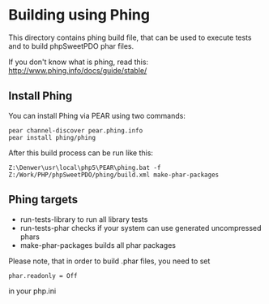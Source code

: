 Building using Phing
=======================================

This directory contains phing build file, that can be used to execute tests
and to build phpSweetPDO phar files.

If you don't know what is phing, read this: http://www.phing.info/docs/guide/stable/

Install Phing
---------------------------------------
You can install Phing via PEAR using two commands:

```
pear channel-discover pear.phing.info
pear install phing/phing
```

After this build process can be run like this:

```
Z:\Denwer\usr\local\php5\PEAR\phing.bat -f Z:/Work/PHP/phpSweetPDO/phing/build.xml make-phar-packages
```

Phing targets
---------------------------------------

*   run-tests-library to run all library tests
*   run-tests-phar checks if your system can use generated uncompressed phars
*   make-phar-packages builds all phar packages

Please note, that in order to build .phar files, you need to set
```
phar.readonly = Off
```
in your php.ini